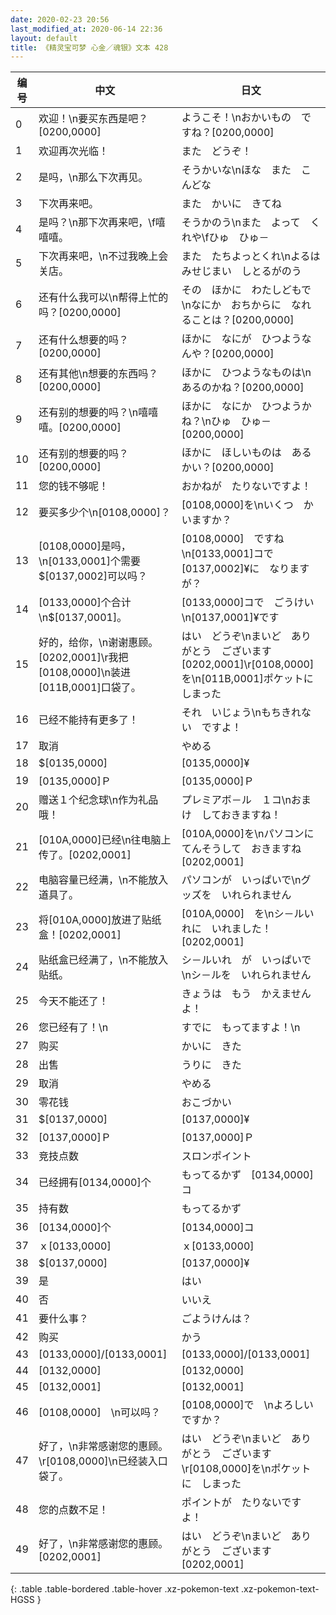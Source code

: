 ```yaml
---
date: 2020-02-23 20:56
last_modified_at: 2020-06-14 22:36
layout: default
title: 《精灵宝可梦 心金／魂银》文本 428
---
```

| 编号 | 中文 | 日文 |
| ---- | ---- | ---- |
| 0 | 欢迎！\n要买东西是吧？[0200,0000] | ようこそ！\nおかいもの　ですね？[0200,0000] |
| 1 | 欢迎再次光临！ | また　どうぞ！ |
| 2 | 是吗，\n那么下次再见。 | そうかいな\nほな　また　こんどな |
| 3 | 下次再来吧。 | また　かいに　きてね |
| 4 | 是吗？\n那下次再来吧，\f嘻嘻嘻。 | そうかのう\nまた　よって　くれや\fひゅ　ひゅ－ |
| 5 | 下次再来吧，\n不过我晚上会关店。 | また　たちよっとくれ\nよるは　みせじまい　しとるがのう |
| 6 | 还有什么我可以\n帮得上忙的吗？[0200,0000] | その　ほかに　わたしどもで\nなにか　おちからに　なれることは？[0200,0000] |
| 7 | 还有什么想要的吗？[0200,0000] | ほかに　なにが　ひつようなんや？[0200,0000] |
| 8 | 还有其他\n想要的东西吗？[0200,0000] | ほかに　ひつようなものは\nあるのかね？[0200,0000] |
| 9 | 还有别的想要的吗？\n嘻嘻嘻。[0200,0000] | ほかに　なにか　ひつようかね？\nひゅ　ひゅ－[0200,0000] |
| 10 | 还有别的想要的吗？[0200,0000] | ほかに　ほしいものは　あるかい？[0200,0000] |
| 11 | 您的钱不够呢！ | おかねが　たりないですよ！ |
| 12 | 要买多少个\n[0108,0000]？ | [0108,0000]を\nいくつ　かいますか？ |
| 13 | [0108,0000]是吗，\n[0133,0001]个需要$[0137,0002]可以吗？ | [0108,0000]　ですね\n[0133,0001]コで　[0137,0002]¥に　なりますが？ |
| 14 | [0133,0000]个合计\n$[0137,0001]。 | [0133,0000]コで　ごうけい\n[0137,0001]¥です |
| 15 | 好的，给你，\n谢谢惠顾。[0202,0001]\r我把[0108,0000]\n装进[011B,0001]口袋了。 | はい　どうぞ\nまいど　ありがとう　ございます[0202,0001]\r[0108,0000]を\n[011B,0001]ポケットに　しまった |
| 16 | 已经不能持有更多了！ | それ　いじょう\nもちきれない　ですよ！ |
| 17 | 取消 | やめる |
| 18 | $[0135,0000] | [0135,0000]¥ |
| 19 | [0135,0000]Ｐ | [0135,0000]Ｐ |
| 20 | 赠送１个纪念球\n作为礼品哦！ | プレミアボ－ル　１コ\nおまけ　しておきますね！ |
| 21 | [010A,0000]已经\n往电脑上传了。[0202,0001] | [010A,0000]を\nパソコンに　てんそうして　おきますね[0202,0001] |
| 22 | 电脑容量已经满，\n不能放入道具了。 | パソコンが　いっぱいで\nグッズを　いれられません |
| 23 | 将[010A,0000]放进了贴纸盒！[0202,0001] | [010A,0000]　を\nシ－ルいれに　いれました！[0202,0001] |
| 24 | 贴纸盒已经满了，\n不能放入贴纸。 | シ－ルいれ　が　いっぱいで\nシ－ルを　いれられません |
| 25 | 今天不能还了！ | きょうは　もう　かえませんよ！ |
| 26 | 您已经有了！\n | すでに　もってますよ！\n |
| 27 | 购买 | かいに　きた |
| 28 | 出售 | うりに　きた |
| 29 | 取消 | やめる |
| 30 | 零花钱 | おこづかい |
| 31 | $[0137,0000] | [0137,0000]¥ |
| 32 | [0137,0000]Ｐ | [0137,0000]Ｐ |
| 33 | 竞技点数 | スロンポイント |
| 34 | 已经拥有[0134,0000]个 | もってるかず　[0134,0000]コ |
| 35 | 持有数 | もってるかず |
| 36 | [0134,0000]个 | [0134,0000]コ |
| 37 | ｘ[0133,0000] | ｘ[0133,0000] |
| 38 | $[0137,0000] | [0137,0000]¥ |
| 39 | 是 | はい |
| 40 | 否 | いいえ |
| 41 | 要什么事？ | ごようけんは？ |
| 42 | 购买 | かう |
| 43 | [0133,0000]/[0133,0001] | [0133,0000]/[0133,0001] |
| 44 | [0132,0000] | [0132,0000] |
| 45 | [0132,0001] | [0132,0001] |
| 46 | [0108,0000]　\n可以吗？ | [0108,0000]で　\nよろしい　ですか？ |
| 47 | 好了，\n非常感谢您的惠顾。\r[0108,0000]\n已经装入口袋了。 | はい　どうぞ\nまいど　ありがとう　ございます\r[0108,0000]を\nポケットに　しまった |
| 48 | 您的点数不足！ | ポイントが　たりないですよ！ |
| 49 | 好了，\n非常感谢您的惠顾。[0202,0001] | はい　どうぞ\nまいど　ありがとう　ございます[0202,0001] |
{: .table .table-bordered .table-hover .xz-pokemon-text .xz-pokemon-text-HGSS }